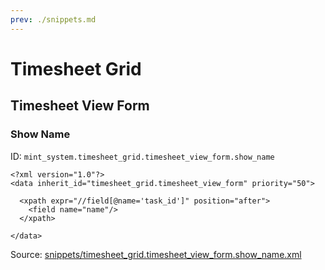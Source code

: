 ```yaml
---
prev: ./snippets.md
---
```

# Timesheet Grid
## Timesheet View Form  
### Show Name  
ID: `mint_system.timesheet_grid.timesheet_view_form.show_name`  
```console
<?xml version="1.0"?>
<data inherit_id="timesheet_grid.timesheet_view_form" priority="50">

  <xpath expr="//field[@name='task_id']" position="after">
    <field name="name"/>
  </xpath>

</data>
```
Source: [snippets/timesheet_grid.timesheet_view_form.show_name.xml](https://github.com/Mint-System/Odoo-Development/tree/14.0/snippets/timesheet_grid.timesheet_view_form.show_name.xml)

